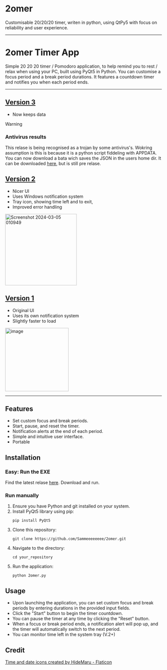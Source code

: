 
# 2omer
 Customisable 20/20/20 timer, writen in python, using QtPy5 with focus on reliability and user experience. 
 
-----------------------------

# 2omer Timer App

Simple 20 20 20 timer / Pomodoro application, to help remind you to rest / relax when using your PC, built using PyQt5 in Python. You can customise a focus period and a break period durations. It features a countdown timer and notifies you when each period ends.

--------------
## [Version 3](https://github.com/Sammeeeeeeee/2omer/releases/tag/V3.0.0)
 - Now keeps data
> [!WARNING]  
>### Antivirus results
> This relase is being recognised as a trojan by some antivirus's. Wokring assumption is this is because it is a python script fiddeling with APPDATA. You can now download a bata wich saves the JSON in the users home dir. It can be downloaded [here](https://github.com/Sammeeeeeeee/2omer/releases/tag/v3.0.1), but is still pre relase.

## [Version 2](https://github.com/Sammeeeeeeee/2omer/releases/tag/V2.0.0)

 - Nicer UI
 - Uses Windows notification system
 - Tray icon, showing time left and to exit,
 - Improved error handling
   
<img width="230" alt="Screenshot 2024-03-05 010949" src="https://github.com/Sammeeeeeeee/2omer/assets/139072031/35925255-5dbe-430c-b9ad-f5f184bb2d86">

## [Version 1](https://github.com/Sammeeeeeeee/2omer/releases/tag/V1.0.0)

 - Original UI
 - Uses its own notification system
 - Slightly faster to load

<img width="204" alt="image" src="https://github.com/Sammeeeeeeee/2omer/assets/139072031/62c67a4a-4286-42a7-84ff-525c1a55eab0">


--------------

## Features

- Set custom focus and break periods.
- Start, pause, and reset the timer.
- Notification alerts at the end of each period.
- Simple and intuitive user interface.
- Portable

## Installation

### Easy: Run the EXE

Find the latest relase [here](https://github.com/Sammeeeeeeee/2omer/releases "Releases"). Download and run. 

### Run manually

1. Ensure you have Python and git installed on your system.
2. Install PyQt5 library using pip:
   ```
   pip install PyQt5
   ```
3. Clone this repository:
   ```
   git clone https://github.com/Sammeeeeeeee/2omer.git
   ```
4. Navigate to the directory:
   ```
   cd your_repository
   ```
5. Run the application:
   ```
   python 2omer.py
   ```

## Usage

- Upon launching the application, you can set custom focus and break periods by entering durations in the provided input fields.
- Click the "Start" button to begin the timer countdown.
- You can pause the timer at any time by clicking the "Reset" button.
- When a focus or break period ends, a notification alert will pop up, and the timer will automatically switch to the next period.
- You can monitor time left in the system tray (V.2+)

## Credit

<a href="https://www.flaticon.com/free-icons/time-and-date" title="time and date icons">Time and date icons created by HideMaru - Flaticon</a>
